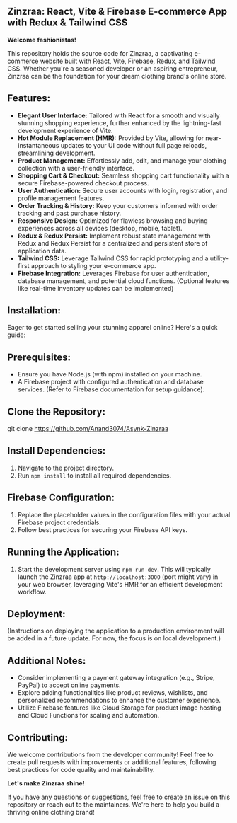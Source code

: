 ## Zinzraa: React, Vite & Firebase E-commerce App with Redux & Tailwind CSS

**Welcome fashionistas!**

This repository holds the source code for Zinzraa, a captivating e-commerce website built with React, Vite, Firebase, Redux, and Tailwind CSS. Whether you're a seasoned developer or an aspiring entrepreneur, Zinzraa can be the foundation for your dream clothing brand's online store.

## Features:

* **Elegant User Interface:**  Tailored with React for a smooth and visually stunning shopping experience, further enhanced by the lightning-fast development experience of Vite.
* **Hot Module Replacement (HMR):** Provided by Vite, allowing for near-instantaneous updates to your UI code without full page reloads, streamlining development.
* **Product Management:** Effortlessly add, edit, and manage your clothing collection with a user-friendly interface.
* **Shopping Cart & Checkout:** Seamless shopping cart functionality with a secure Firebase-powered checkout process.
* **User Authentication:** Secure user accounts with login, registration, and profile management features.
* **Order Tracking & History:** Keep your customers informed with order tracking and past purchase history.
* **Responsive Design:** Optimized for flawless browsing and buying experiences across all devices (desktop, mobile, tablet).
* **Redux & Redux Persist:** Implement robust state management with Redux and Redux Persist for a centralized and persistent store of application data.
* **Tailwind CSS:** Leverage Tailwind CSS for rapid prototyping and a utility-first approach to styling your e-commerce app.
* **Firebase Integration:** Leverages Firebase for user authentication, database management, and potential cloud functions. (Optional features like real-time inventory updates can be implemented)

## Installation:

Eager to get started selling your stunning apparel online? Here's a quick guide:

## Prerequisites:

* Ensure you have Node.js (with npm) installed on your machine.
* A Firebase project with configured authentication and database services. (Refer to Firebase documentation for setup guidance).

## Clone the Repository:

git clone https://github.com/Anand3074/Asynk-Zinzraa


## Install Dependencies:

1. Navigate to the project directory.
2. Run `npm install` to install all required dependencies.

## Firebase Configuration:

1. Replace the placeholder values in the configuration files with your actual Firebase project credentials.
2. Follow best practices for securing your Firebase API keys.

## Running the Application:

1. Start the development server using `npm run dev`. This will typically launch the Zinzraa app at `http://localhost:3000` (port might vary) in your web browser, leveraging Vite's HMR for an efficient development workflow.

## Deployment:

(Instructions on deploying the application to a production environment will be added in a future update. For now, the focus is on local development.)

## Additional Notes:

* Consider implementing a payment gateway integration (e.g., Stripe, PayPal) to accept online payments.
* Explore adding functionalities like product reviews, wishlists, and personalized recommendations to enhance the customer experience.
* Utilize Firebase features like Cloud Storage for product image hosting and Cloud Functions for scaling and automation.

## Contributing:

We welcome contributions from the developer community! Feel free to create pull requests with improvements or additional features, following best practices for code quality and maintainability.

**Let's make Zinzraa shine!**

If you have any questions or suggestions, feel free to create an issue on this repository or reach out to the maintainers. We're here to help you build a thriving online clothing brand!
